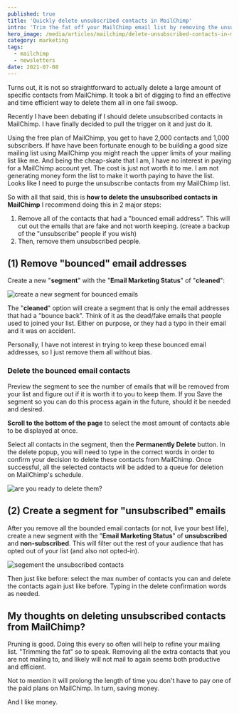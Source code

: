 ```yaml
---
published: true
title: 'Quickly delete unsubscribed contacts in MailChimp'
intro: 'Trim the fat off your MailChimp email list by removing the unsubscribed or bounced contacts. Make your list better.'
hero_image: /media/articles/mailchimp/delete-unsubscribed-contacts-in-mailchimp2.jpg
category: marketing
tags:
  - mailchimp
  - newsletters
date: 2021-07-08
---
```


Turns out, it is not so straightforward to actually delete a large amount of specific contacts from MailChimp. It took a bit of digging to find an effective and time efficient way to delete them all in one fail swoop.

Recently I have been debating if I should delete unsubscribed contacts in MailChimp. I have finally decided to pull the trigger on it and just do it. 

Using the free plan of MailChimp, you get to have 2,000 contacts and 1,000 subscribers. If have have been fortunate enough to be building a good size mailing list using MailChimp you might reach the upper limits of your mailing list like me. And being the cheap-skate that I am, I have no interest in paying for a MailChimp account yet. The cost is just not worth it to me. I am not generating money form the list to make it worth paying to have the list. Looks like I need to purge the unsubscribe contacts from my MailChimp list.

So with all that said, this is **how to delete the unsubscribed contacts in MailChimp** I recommend doing this in 2 major steps:

1. Remove all of the contacts that had a "bounced email address". This will cut out the emails that are fake and not worth keeping. (create a backup of the "unsubscribe" people if you wish)
2. Then, remove them unsubscribed people.

## (1) Remove "bounced" email addresses

Create a new "**segment**" with the "**Email Marketing Status**" of "**cleaned**":

![create a new segment for bounced emails](/media/articles/mailchimp/mailchimp-new-segment-for-bounced-emails-1024x726.jpg)

The "**cleaned**" option will create a segment that is only the email addresses that had a "bounce back". Think of it as the dead/fake emails that people used to joined your list. Either on purpose, or they had a typo in their email and it was on accident.

Personally, I have not interest in trying to keep these bounced email addresses, so I just remove them all without bias.

### Delete the bounced email contacts

Preview the segment to see the number of emails that will be removed from your list and figure out if it is worth it to you to keep them.  If you Save the segment so you can do this process again in the future, should it be needed and desired.

**Scroll to the bottom of the page** to select the most amount of contacts able to be displayed at once.

Select all contacts in the segment, then the **Permanently Delete** button. In the delete popup, you will need to type in the correct words in order to confirm your decision to delete these contacts from MailChimp. Once successful, all the selected contacts will be added to a queue for deletion on MailChimp's schedule.

![are you ready to delete them?](/media/articles/mailchimp/mailchimp-confirm-deleting-contacts-popup-1024x601.jpg)

## (2) Create a segment for "unsubscribed" emails

After you remove all the bounded email contacts (or not, live your best life), create a new segment with the "**Email Marketing Status**" of **unsubscribed** and **non-subscribed**. This will filter out the rest of your audience that has opted out of your list (and also not opted-in).

![segement the unsubscribed contacts](/media/articles/mailchimp/mailchimp-segment-for-unsubscribed-contacts-1024x716.jpg)

Then just like before: select the max number of contacts you can and delete the contacts again just like before. Typing in the delete confirmation words as needed.

## My thoughts on deleting unsubscribed contacts from MailChimp?

Pruning is good. Doing this every so often will help to refine your mailing list. "Trimming the fat" so to speak. Removing all the extra contacts that you are not mailing to, and likely will not mail to again seems both productive and efficient.

Not to mention it will prolong the length of time you don't have to pay one of the paid plans on MailChimp. In turn, saving money.

And I like money.